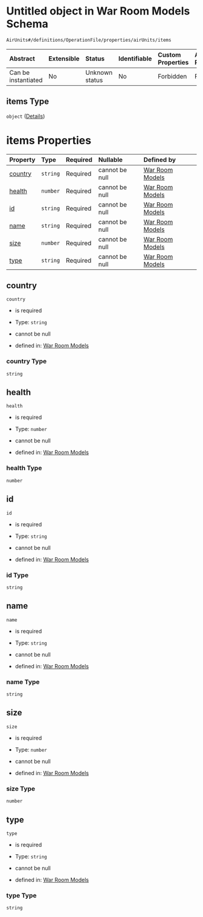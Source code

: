 # Untitled object in War Room Models Schema

```txt
AirUnits#/definitions/OperationFile/properties/airUnits/items
```



| Abstract            | Extensible | Status         | Identifiable | Custom Properties | Additional Properties | Access Restrictions | Defined In                                                        |
| :------------------ | :--------- | :------------- | :----------- | :---------------- | :-------------------- | :------------------ | :---------------------------------------------------------------- |
| Can be instantiated | No         | Unknown status | No           | Forbidden         | Forbidden             | none                | [models.schema.json\*](models.schema.json "open original schema") |

## items Type

`object` ([Details](models-definitions-airunit.md))

# items Properties

| Property            | Type     | Required | Nullable       | Defined by                                                                                                                  |
| :------------------ | :------- | :------- | :------------- | :-------------------------------------------------------------------------------------------------------------------------- |
| [country](#country) | `string` | Required | cannot be null | [War Room Models](models-definitions-airunit-properties-country.md "WarRoomModels#/definitions/AirUnit/properties/country") |
| [health](#health)   | `number` | Required | cannot be null | [War Room Models](models-definitions-airunit-properties-health.md "WarRoomModels#/definitions/AirUnit/properties/health")   |
| [id](#id)           | `string` | Required | cannot be null | [War Room Models](models-definitions-airunit-properties-id.md "WarRoomModels#/definitions/AirUnit/properties/id")           |
| [name](#name)       | `string` | Required | cannot be null | [War Room Models](models-definitions-airunit-properties-name.md "WarRoomModels#/definitions/AirUnit/properties/name")       |
| [size](#size)       | `number` | Required | cannot be null | [War Room Models](models-definitions-airunit-properties-size.md "WarRoomModels#/definitions/AirUnit/properties/size")       |
| [type](#type)       | `string` | Required | cannot be null | [War Room Models](models-definitions-airunit-properties-type.md "WarRoomModels#/definitions/AirUnit/properties/type")       |

## country



`country`

*   is required

*   Type: `string`

*   cannot be null

*   defined in: [War Room Models](models-definitions-airunit-properties-country.md "WarRoomModels#/definitions/AirUnit/properties/country")

### country Type

`string`

## health



`health`

*   is required

*   Type: `number`

*   cannot be null

*   defined in: [War Room Models](models-definitions-airunit-properties-health.md "WarRoomModels#/definitions/AirUnit/properties/health")

### health Type

`number`

## id



`id`

*   is required

*   Type: `string`

*   cannot be null

*   defined in: [War Room Models](models-definitions-airunit-properties-id.md "WarRoomModels#/definitions/AirUnit/properties/id")

### id Type

`string`

## name



`name`

*   is required

*   Type: `string`

*   cannot be null

*   defined in: [War Room Models](models-definitions-airunit-properties-name.md "WarRoomModels#/definitions/AirUnit/properties/name")

### name Type

`string`

## size



`size`

*   is required

*   Type: `number`

*   cannot be null

*   defined in: [War Room Models](models-definitions-airunit-properties-size.md "WarRoomModels#/definitions/AirUnit/properties/size")

### size Type

`number`

## type



`type`

*   is required

*   Type: `string`

*   cannot be null

*   defined in: [War Room Models](models-definitions-airunit-properties-type.md "WarRoomModels#/definitions/AirUnit/properties/type")

### type Type

`string`
